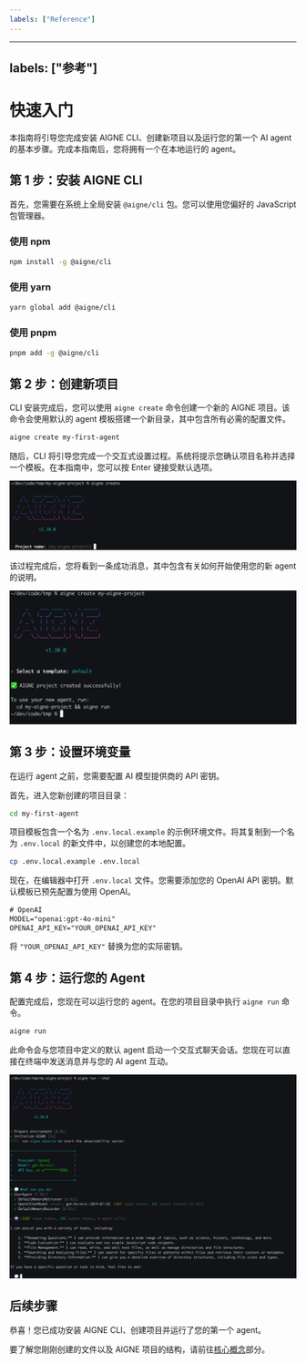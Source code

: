 ```yaml
---
labels: ["Reference"]
---
```


---
labels: ["参考"]
---

# 快速入门

本指南将引导您完成安装 AIGNE CLI、创建新项目以及运行您的第一个 AI agent 的基本步骤。完成本指南后，您将拥有一个在本地运行的 agent。

## 第 1 步：安装 AIGNE CLI

首先，您需要在系统上全局安装 `@aigne/cli` 包。您可以使用您偏好的 JavaScript 包管理器。

### 使用 npm

```bash
npm install -g @aigne/cli
```

### 使用 yarn

```bash
yarn global add @aigne/cli
```

### 使用 pnpm

```bash
pnpm add -g @aigne/cli
```

## 第 2 步：创建新项目

CLI 安装完成后，您可以使用 `aigne create` 命令创建一个新的 AIGNE 项目。该命令会使用默认的 agent 模板搭建一个新目录，其中包含所有必需的配置文件。

```bash
aigne create my-first-agent
```

随后，CLI 将引导您完成一个交互式设置过程。系统将提示您确认项目名称并选择一个模板。在本指南中，您可以按 Enter 键接受默认选项。

![交互式项目创建提示](../assets/create/create-project-interactive-project-name-prompt.png)

该过程完成后，您将看到一条成功消息，其中包含有关如何开始使用您的新 agent 的说明。

![项目创建成功消息](../assets/create/create-project-using-default-template-success-message.png)

## 第 3 步：设置环境变量

在运行 agent 之前，您需要配置 AI 模型提供商的 API 密钥。

首先，进入您新创建的项目目录：
```bash
cd my-first-agent
```

项目模板包含一个名为 `.env.local.example` 的示例环境文件。将其复制到一个名为 `.env.local` 的新文件中，以创建您的本地配置。
```bash
cp .env.local.example .env.local
```

现在，在编辑器中打开 `.env.local` 文件。您需要添加您的 OpenAI API 密钥。默认模板已预先配置为使用 OpenAI。

```shell .env.local icon=mdi:file-document-edit-outline
# OpenAI
MODEL="openai:gpt-4o-mini"
OPENAI_API_KEY="YOUR_OPENAI_API_KEY"
```

将 `"YOUR_OPENAI_API_KEY"` 替换为您的实际密钥。

## 第 4 步：运行您的 Agent

配置完成后，您现在可以运行您的 agent。在您的项目目录中执行 `aigne run` 命令。

```bash
aigne run
```

此命令会与您项目中定义的默认 agent 启动一个交互式聊天会话。您现在可以直接在终端中发送消息并与您的 AI agent 互动。

![在聊天模式下运行默认 agent](../assets/run/run-default-template-project-in-chat-mode.png)

## 后续步骤

恭喜！您已成功安装 AIGNE CLI、创建项目并运行了您的第一个 agent。

要了解您刚刚创建的文件以及 AIGNE 项目的结构，请前往[核心概念](./core-concepts.md)部分。